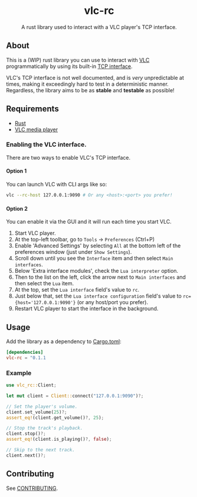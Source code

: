 <br />
<div align="center">
    <h1>vlc-rc</h1>
    <p>A rust library used to interact with a VLC player's TCP interface.</p>
</div>

## About

This is a (WIP) rust library you can use to interact with [VLC](https://www.videolan.org/vlc) programmatically by using its built-in [TCP interface](https://wiki.videolan.org/Documentation:Advanced_Use_of_VLC/#RC_and_RTCI).

VLC's TCP interface is not well documented, and is *very* unpredictable at times, making it exceedingly hard to test in a deterministic manner. Regardless, the library aims to be as **stable** and **testable** as possible!

## Requirements

* [Rust](https://www.rust-lang.org/)
* [VLC media player](https://www.videolan.org/vlc/)

### Enabling the VLC interface.

There are two ways to enable VLC's TCP interface.

#### Option 1

You can launch VLC with CLI args like so:

```sh
vlc --rc-host 127.0.0.1:9090 # Or any <host>:<port> you prefer!
```

#### Option 2

You can enable it via the GUI and it will run each time you start VLC.

1. Start VLC player.
2. At the top-left toolbar, go to `Tools` -> `Preferences` (Ctrl+P)
3. Enable 'Advanced Settings' by selecting `All` at the bottom left of the preferences window (just under `Show Settings`).
4. Scroll down until you see the `Interface` item and then select `Main interfaces`.
5. Below 'Extra interface modules', check the `Lua interpreter` option.
6. Then to the list on the left, click the arrow next to `Main interfaces` and then select the `Lua` item.
7. At the top, set the `Lua interface` field's value to `rc`.
8. Just below that, set the `Lua interface configuration` field's value to `rc={host='127.0.0.1:9090'}` (or any host/port you prefer).
9. Restart VLC player to start the interface in the background.

## Usage

Add the library as a dependency to [Cargo.toml](https://doc.rust-lang.org/cargo/reference/specifying-dependencies.html):

```toml
[dependencies]
vlc-rc = "0.1.1
```

### Example

```rust
use vlc_rc::Client;

let mut client = Client::connect("127.0.0.1:9090")?;

// Set the player's volume.
client.set_volume(25)?;
assert_eq!(client.get_volume()?, 25);

// Stop the track's playback.
client.stop()?;
assert_eq!(client.is_playing()?, false);

// Skip to the next track.
client.next()?;
```

## Contributing

See [CONTRIBUTING](CONTRIBUTING.md).
